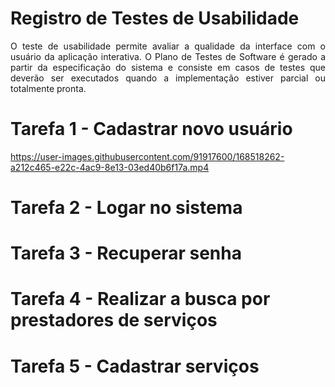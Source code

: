 # Registro de Testes de Usabilidade

<p align="justify">O teste de usabilidade permite avaliar a qualidade da interface com o usuário da aplicação interativa. O Plano de Testes de Software é gerado a partir da especificação do sistema e consiste em casos de testes que deverão ser executados quando a implementação estiver parcial ou totalmente pronta.</p>


# Tarefa 1 - Cadastrar novo usuário

https://user-images.githubusercontent.com/91917600/168518262-a212c465-e22c-4ac9-8e13-03ed40b6f17a.mp4

# Tarefa 2 - Logar no sistema


# Tarefa 3 -  Recuperar senha


# Tarefa 4 - Realizar a busca por prestadores de serviços


# Tarefa 5 - Cadastrar serviços 
